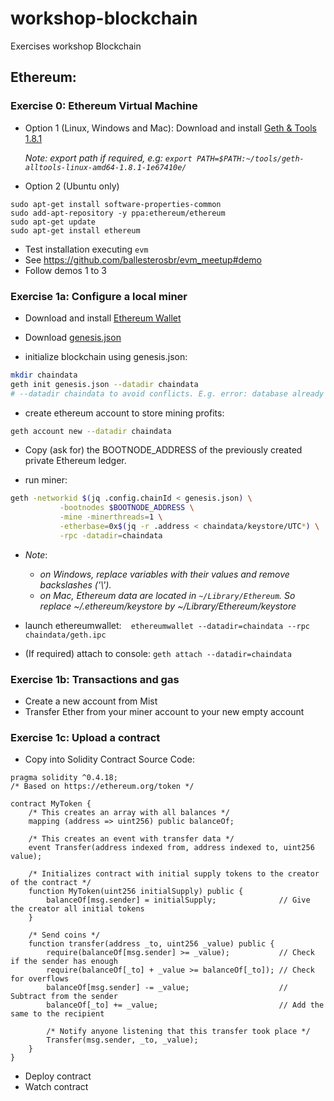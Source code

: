 # workshop-blockchain
Exercises workshop Blockchain

## Ethereum:

  ### Exercise 0: Ethereum Virtual Machine
  - Option 1 (Linux, Windows and Mac): Download and install [Geth & Tools 1.8.1](https://ethereum.github.io/go-ethereum/downloads/)
   
     *Note: export path if required, e.g: `export PATH=$PATH:~/tools/geth-alltools-linux-amd64-1.8.1-1e67410e/`*
  
  - Option 2 (Ubuntu only)
```
sudo apt-get install software-properties-common
sudo add-apt-repository -y ppa:ethereum/ethereum
sudo apt-get update
sudo apt-get install ethereum
```
  - Test installation executing `evm` 
  - See https://github.com/ballesterosbr/evm_meetup#demo
  - Follow demos 1 to 3
  

  ### Exercise 1a: Configure a local miner
  - Download and install [Ethereum Wallet](https://github.com/ethereum/mist/releases)
  - Download [genesis.json](https://raw.githubusercontent.com/beeva-mariorodriguez/lab-workshop-blockchain-2017/master/files/genesis.json)
  
  - initialize blockchain using genesis.json:
  
  ```bash
  mkdir chaindata
  geth init genesis.json --datadir chaindata
  # --datadir chaindata to avoid conflicts. E.g. error: database already contains an incompatible genesis block
  ```
  
  - create ethereum account to store mining profits:
  
  ```bash
  geth account new --datadir chaindata
  ```
  - Copy (ask for) the BOOTNODE_ADDRESS of the previously created private Ethereum ledger.
  
  - run miner:
  ```bash
  geth -networkid $(jq .config.chainId < genesis.json) \
             -bootnodes $BOOTNODE_ADDRESS \
             -mine -minerthreads=1 \
             -etherbase=0x$(jq -r .address < chaindata/keystore/UTC*) \
             -rpc -datadir=chaindata
  ```
  - *Note*: 
    - *on Windows, replace variables with their values and remove backslashes ('\\').*
    - *on Mac, Ethereum data are located in `~/Library/Ethereum`. So replace ~/.ethereum/keystore by ~/Library/Ethereum/keystore*
  
  - launch ethereumwallet:
  ```
  ethereumwallet --datadir=chaindata --rpc chaindata/geth.ipc
  ```
  
  - (If required) attach to console: `geth attach --datadir=chaindata`
  
  ### Exercise 1b: Transactions and gas
  - Create a new account from Mist
  - Transfer Ether from your miner account to your new empty account
  
  ### Exercise 1c: Upload a contract
  - Copy into Solidity Contract Source Code:
```
pragma solidity ^0.4.18;
/* Based on https://ethereum.org/token */

contract MyToken {
    /* This creates an array with all balances */
    mapping (address => uint256) public balanceOf;
    
    /* This creates an event with transfer data */
    event Transfer(address indexed from, address indexed to, uint256 value);

    /* Initializes contract with initial supply tokens to the creator of the contract */
    function MyToken(uint256 initialSupply) public {
        balanceOf[msg.sender] = initialSupply;              // Give the creator all initial tokens
    }

    /* Send coins */
    function transfer(address _to, uint256 _value) public {
        require(balanceOf[msg.sender] >= _value);           // Check if the sender has enough
        require(balanceOf[_to] + _value >= balanceOf[_to]); // Check for overflows
        balanceOf[msg.sender] -= _value;                    // Subtract from the sender
        balanceOf[_to] += _value;                           // Add the same to the recipient
        
        /* Notify anyone listening that this transfer took place */
        Transfer(msg.sender, _to, _value);
    }
}

```
- Deploy contract
- Watch contract
